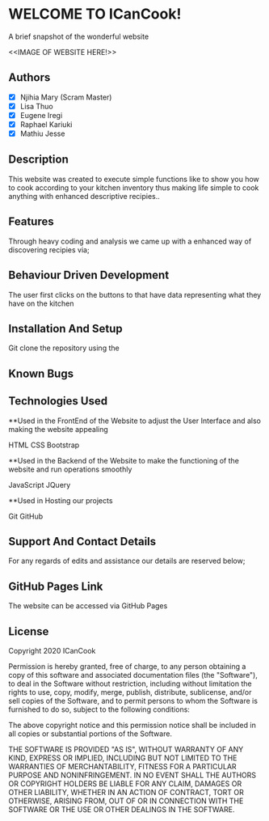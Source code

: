 # WELCOME TO ICanCook! 
A brief snapshot of the wonderful website



<<IMAGE OF WEBSITE HERE!>>
## Authors 

- [x] Njihia Mary (Scram Master)
- [x] Lisa Thuo
- [x] Eugene Iregi
- [x] Raphael Kariuki
- [x] Mathiu Jesse

## Description 
This website was created to execute simple functions like to show you how to cook according to your kitchen inventory thus 
making life simple to cook anything with enhanced descriptive recipies..


## Features 
Through heavy coding and analysis we came up with a enhanced way of discovering recipies via;



## Behaviour Driven Development
The user first clicks on the buttons to that have data representing what they have on the kitchen

## Installation And Setup 
Git clone the repository using the

## Known Bugs 



## Technologies Used 

**Used in the FrontEnd of the Website to adjust the User Interface and also making the website appealing

HTML 
CSS
Bootstrap

**Used in the Backend of the Website to make the functioning of the website and run operations smoothly 

JavaScript
JQuery

**Used in Hosting our projects

Git
GitHub

## Support And Contact Details 
For any regards of edits and assistance our details are reserved below;



## GitHub Pages Link 
The website can be accessed via GitHub Pages 

## License
Copyright 2020  ICanCook

Permission is hereby granted, free of charge, to any person obtaining a copy of this software and associated documentation files (the "Software"), to deal in the Software without restriction, including without limitation the rights to use, copy, modify, merge, publish, distribute, sublicense, and/or sell copies of the Software, and to permit persons to whom the Software is furnished to do so, subject to the following conditions:

The above copyright notice and this permission notice shall be included in all copies or substantial portions of the Software.

THE SOFTWARE IS PROVIDED "AS IS", WITHOUT WARRANTY OF ANY KIND, EXPRESS OR IMPLIED, INCLUDING BUT NOT LIMITED TO THE WARRANTIES OF MERCHANTABILITY, FITNESS FOR A PARTICULAR PURPOSE AND NONINFRINGEMENT. IN NO EVENT SHALL THE AUTHORS OR COPYRIGHT HOLDERS BE LIABLE FOR ANY CLAIM, DAMAGES OR OTHER LIABILITY, WHETHER IN AN ACTION OF CONTRACT, TORT OR OTHERWISE, ARISING FROM, OUT OF OR IN CONNECTION WITH THE SOFTWARE OR THE USE OR OTHER DEALINGS IN THE SOFTWARE.

